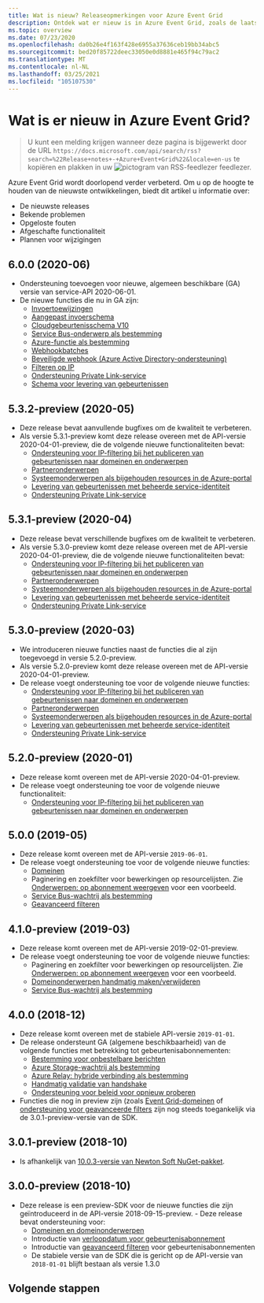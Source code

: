 ```yaml
---
title: Wat is nieuw? Releaseopmerkingen voor Azure Event Grid
description: Ontdek wat er nieuw is in Azure Event Grid, zoals de laatste opmerkingen bij de release, bekende problemen, opgeloste problemen, verminderde functionaliteit en aankomende wijzigingen.
ms.topic: overview
ms.date: 07/23/2020
ms.openlocfilehash: da0b26e4f163f428e6955a37636ceb19bb34abc5
ms.sourcegitcommit: bed20f85722deec33050e0d8881e465f94c79ac2
ms.translationtype: MT
ms.contentlocale: nl-NL
ms.lasthandoff: 03/25/2021
ms.locfileid: "105107530"
---
```

# <a name="whats-new-in-azure-event-grid"></a>Wat is er nieuw in Azure Event Grid?

>U kunt een melding krijgen wanneer deze pagina is bijgewerkt door de URL `https://docs.microsoft.com/api/search/rss?search=%22Release+notes+-+Azure+Event+Grid%22&locale=en-us` te kopiëren en plakken in uw ![pictogram van RSS-feedlezer](./media/whats-new/feed-icon-16x16.png) feedlezer.

Azure Event Grid wordt doorlopend verder verbeterd. Om u op de hoogte te houden van de nieuwste ontwikkelingen, biedt dit artikel u informatie over:

- De nieuwste releases
- Bekende problemen
- Opgeloste fouten
- Afgeschafte functionaliteit
- Plannen voor wijzigingen

## <a name="600-2020-06"></a>6.0.0 (2020-06)
- Ondersteuning toevoegen voor nieuwe, algemeen beschikbare (GA) versie van service-API 2020-06-01.
- De nieuwe functies die nu in GA zijn:
    - [Invoertoewijzingen](input-mappings.md)
    - [Aangepast invoerschema](input-mappings.md)
    - [Cloudgebeurtenisschema V10](cloud-event-schema.md)
    - [Service Bus-onderwerp als bestemming](handler-service-bus.md)
    - [Azure-functie als bestemming](handler-functions.md)
    - [Webhookbatches](./edge/delivery-output-batching.md)
    - [Beveiligde webhook (Azure Active Directory-ondersteuning)](secure-webhook-delivery.md)
    - [Filteren op IP](configure-firewall.md)
    - [Ondersteuning Private Link-service](configure-private-endpoints.md)
    - [Schema voor levering van gebeurtenissen](event-schema.md)

## <a name="532-preview-2020-05"></a>5.3.2-preview (2020-05)
- Deze release bevat aanvullende bugfixes om de kwaliteit te verbeteren.
- Als versie 5.3.1-preview komt deze release overeen met de API-versie 2020-04-01-preview, die de volgende nieuwe functionaliteiten bevat: 
    - [Ondersteuning voor IP-filtering bij het publiceren van gebeurtenissen naar domeinen en onderwerpen](configure-firewall.md)
    - [Partneronderwerpen](./partner-events-overview.md)
    - [Systeemonderwerpen als bijgehouden resources in de Azure-portal](system-topics.md)
    - [Levering van gebeurtenissen met beheerde service-identiteit](managed-service-identity.md) 
    - [Ondersteuning Private Link-service](configure-private-endpoints.md)

## <a name="531-preview-2020-04"></a>5.3.1-preview (2020-04)
- Deze release bevat verschillende bugfixes om de kwaliteit te verbeteren.
- Als versie 5.3.0-preview komt deze release overeen met de API-versie 2020-04-01-preview, die de volgende nieuwe functionaliteiten bevat: 
    - [Ondersteuning voor IP-filtering bij het publiceren van gebeurtenissen naar domeinen en onderwerpen](configure-firewall.md)
    - [Partneronderwerpen](./partner-events-overview.md)
    - [Systeemonderwerpen als bijgehouden resources in de Azure-portal](system-topics.md)
    - [Levering van gebeurtenissen met beheerde service-identiteit](managed-service-identity.md) 
    - [Ondersteuning Private Link-service](configure-private-endpoints.md)

## <a name="530-preview-2020-03"></a>5.3.0-preview (2020-03)
- We introduceren nieuwe functies naast de functies die al zijn toegevoegd in versie 5.2.0-preview. 
- Als versie 5.2.0-preview komt deze release overeen met de API-versie 2020-04-01-preview.
- De release voegt ondersteuning toe voor de volgende nieuwe functies: 
    - [Ondersteuning voor IP-filtering bij het publiceren van gebeurtenissen naar domeinen en onderwerpen](configure-firewall.md)
    - [Partneronderwerpen](./partner-events-overview.md)
    - [Systeemonderwerpen als bijgehouden resources in de Azure-portal](system-topics.md)
    - [Levering van gebeurtenissen met beheerde service-identiteit](managed-service-identity.md) 
    - [Ondersteuning Private Link-service](configure-private-endpoints.md)

## <a name="520-preview-2020-01"></a>5.2.0-preview (2020-01)
- Deze release komt overeen met de API-versie 2020-04-01-preview.
- De release voegt ondersteuning toe voor de volgende nieuwe functionaliteit:
    - [Ondersteuning voor IP-filtering bij het publiceren van gebeurtenissen naar domeinen en onderwerpen](configure-firewall.md)

## <a name="500-2019-05"></a>5.0.0 (2019-05)
- Deze release komt overeen met de API-versie `2019-06-01`.
- De release voegt ondersteuning toe voor de volgende nieuwe functies:
    * [Domeinen](event-domains.md)
    * Paginering en zoekfilter voor bewerkingen op resourcelijsten. Zie [Onderwerpen: op abonnement weergeven](/rest/api/eventgrid/version2020-10-15-preview/partnernamespaces/listbysubscription) voor een voorbeeld.
    * [Service Bus-wachtrij als bestemming](handler-service-bus.md)
    * [Geavanceerd filteren](event-filtering.md#advanced-filtering)

## <a name="410-preview-2019-03"></a>4.1.0-preview (2019-03)
- Deze release komt overeen met de API-versie 2019-02-01-preview.
- De release voegt ondersteuning toe voor de volgende nieuwe functies:
    * Paginering en zoekfilter voor bewerkingen op resourcelijsten. Zie [Onderwerpen: op abonnement weergeven](/rest/api/eventgrid/version2020-10-15-preview/partnernamespaces/listbysubscription) voor een voorbeeld.
    * [Domeinonderwerpen handmatig maken/verwijderen](how-to-event-domains.md)
    * [Service Bus-wachtrij als bestemming](handler-service-bus.md)

## <a name="400-2018-12"></a>4.0.0 (2018-12)
- Deze release komt overeen met de stabiele API-versie `2019-01-01`.
- De release ondersteunt GA (algemene beschikbaarheid) van de volgende functies met betrekking tot gebeurtenisabonnementen:
    * [Bestemming voor onbestelbare berichten](manage-event-delivery.md)
    * [Azure Storage-wachtrij als bestemming](handler-storage-queues.md)
    * [Azure Relay: hybride verbinding als bestemming](handler-relay-hybrid-connections.md)
    * [Handmatig validatie van handshake](webhook-event-delivery.md)
    * [Ondersteuning voor beleid voor opnieuw proberen](delivery-and-retry.md)
- Functies die nog in preview zijn (zoals [Event Grid-domeinen](event-domains.md) of [ondersteuning voor geavanceerde filters](event-filtering.md#advanced-filtering) zijn nog steeds toegankelijk via de 3.0.1-preview-versie van de SDK.

## <a name="301-preview-2018-10"></a>3.0.1-preview (2018-10)
- Is afhankelijk van [10.0.3-versie van Newton Soft NuGet-pakket](https://www.nuget.org/packages/Newtonsoft.Json/10.0.3).

## <a name="300-preview-2018-10"></a>3.0.0-preview (2018-10)
- Deze release is een preview-SDK voor de nieuwe functies die zijn geïntroduceerd in de API-versie 2018-09-15-preview. - Deze release bevat ondersteuning voor:
    - [Domeinen en domeinonderwerpen](event-domains.md)
    - Introductie van [verloopdatum voor gebeurtenisabonnement](concepts.md#event-subscription-expiration)
    - Introductie van [geavanceerd filteren](event-filtering.md#advanced-filtering) voor gebeurtenisabonnementen
    - De stabiele versie van de SDK die is gericht op de API-versie van `2018-01-01` blijft bestaan als versie 1.3.0

## <a name="next-steps"></a>Volgende stappen
